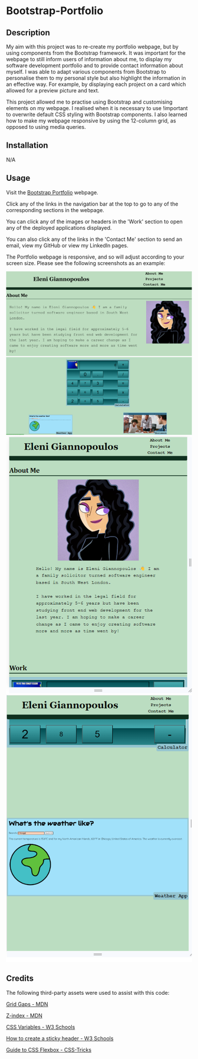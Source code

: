 # Bootstrap-Portfolio

## Description

My aim with this project was to re-create my portfolio webpage, but by using components from the Bootstrap framework. It was important for the webpage to still inform users of information about me, to display my software development portfolio and to provide contact information about myself. I was able to adapt various components from Bootstrap to personalise them to my personal style but also highlight the information in an effective way. For example, by displaying each project on a card which allowed for a preview picture and text.

This project allowed me to practise using Bootstrap and customising elements on my webpage. I realised when it is necessary to use !important to overwrite default CSS styling with Bootstrap components. I also learned how to make my webpage responsive by using the 12-column grid, as opposed to using media queries. 


## Installation

N/A

## Usage

Visit the [Bootstrap Portfolio](https://elenimg.github.io/Bootstrap-Portfolio/) webpage.

Click any of the links in the navigation bar at the top to go to any of the corresponding sections in the webpage. 

You can click any of the images or headers in the 'Work' section to open any of the deployed applications displayed.

You can also click any of the links in the 'Contact Me' section to send an email, view my GitHub or view my LinkedIn pages.

The Portfolio webpage is responsive, and so will adjust according to your screen size. Please see the following screenshots as an example:

![Laptop-screen-size-picture-1](images/max-size-1.png)
![Laptop-screen-size-picture-1](images/max-size-2.png)
![Mobile-screen-size-picture-1](images/mobile-size-1.png)
![Mobile-screen-size-picture-1](images/mobile-size-2.png)


## Credits

The following third-party assets were used to assist with this code:

[Grid Gaps - MDN](https://developer.mozilla.org/en-US/docs/Web/CSS/gap)

[Z-index - MDN](https://developer.mozilla.org/en-US/docs/Web/CSS/z-index)

[CSS Variables - W3 Schools](https://www.w3schools.com/css/css3_variables.asp#:~:text=To%20create%20a%20variable%20with,use%20the%20var()%20function.)

[How to create a sticky header - W3 Schools](https://www.w3schools.com/howto/howto_js_sticky_header.asp)

[Guide to CSS Flexbox - CSS-Tricks](https://css-tricks.com/snippets/css/a-guide-to-flexbox/)

